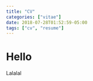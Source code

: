 ```yaml
---
title: "CV"
categories: ["vitae"]
date: 2018-07-28T01:52:59-05:00
tags: ["cv", "resume"]
---
```


# Hello

Lalalal

